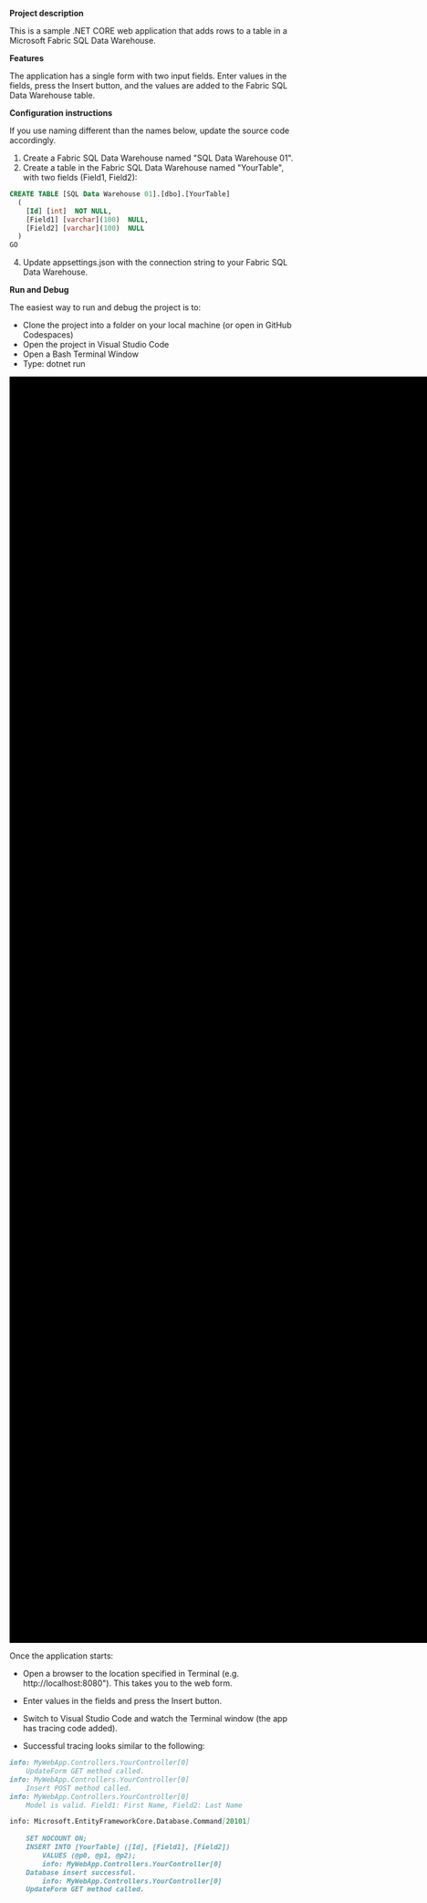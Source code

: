 **Project description**

This is a sample .NET CORE web application that adds rows to a table in a Microsoft Fabric SQL Data Warehouse.  

**Features**

The application has a single form with two input fields. Enter values in the fields, press the Insert button, and the values are added to the Fabric SQL Data Warehouse table.  


**Configuration instructions**

If you use naming different than the names below, update the source code accordingly.

1. Create a Fabric SQL Data Warehouse named "SQL Data Warehouse 01".
2. Create a table in the Fabric SQL Data Warehouse named "YourTable", with two fields (Field1, Field2):

```sql
CREATE TABLE [SQL Data Warehouse 01].[dbo].[YourTable]
  (
  	[Id] [int]  NOT NULL,
  	[Field1] [varchar](100)  NULL,
  	[Field2] [varchar](100)  NULL
  )
GO
```
   
4. Update appsettings.json with the connection string to your Fabric SQL Data Warehouse.  

**Run and Debug**

The easiest way to run and debug the project is to:
 - Clone the project into a folder on your local machine (or open in GitHub Codespaces)
 - Open the project in Visual Studio Code
 - Open a Bash Terminal Window
 - Type: dotnet run
   
<img src="https://github.com/user-attachments/assets/e8eb2b8f-0bd1-459d-b7b7-7d13d1e38d0e" alt="description" width="305" height="221" style="border:1000px solid black;"/>

Once the application starts:
 - Open a browser to the location specified in Terminal (e.g. http://localhost:8080"). This takes you to the web form.
 - Enter values in the fields and press the Insert button.
 - Switch to Visual Studio Code and watch the Terminal window (the app has tracing code added).
   
 - Successful tracing looks similar to the following:
``` markdown
info: MyWebApp.Controllers.YourController[0]
    UpdateForm GET method called.
info: MyWebApp.Controllers.YourController[0]
    Insert POST method called.
info: MyWebApp.Controllers.YourController[0]
    Model is valid. Field1: First Name, Field2: Last Name

info: Microsoft.EntityFrameworkCore.Database.Command[20101]
      
    SET NOCOUNT ON;
    INSERT INTO [YourTable] ([Id], [Field1], [Field2])
        VALUES (@p0, @p1, @p2);
        info: MyWebApp.Controllers.YourController[0]
    Database insert successful.
        info: MyWebApp.Controllers.YourController[0]
    UpdateForm GET method called.
```
